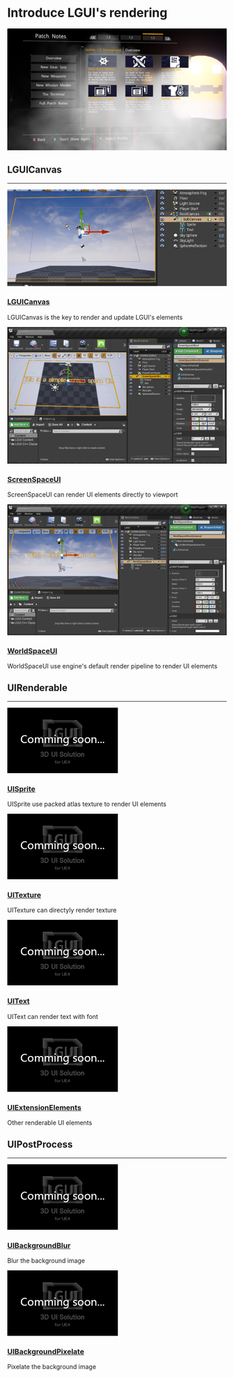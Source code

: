 # Introduce LGUI's rendering
![](icon.png)



## LGUICanvas
<hr>
<div class="frontpage">

<div class="frontpage-section">
<a href="LGUICanvas/index.md"><img src="LGUICanvas/12.png"></a>
<h3><a href="LGUICanvas/index.md">LGUICanvas</a></h3>
<p>LGUICanvas is the key to render and update LGUI's elements</p>
</div>

<div class="frontpage-section">
<a href="ScreenSpaceUI/index.md"><img src="ScreenSpaceUI/2.png"></a>
<h3><a href="ScreenSpaceUI/index.md">ScreenSpaceUI</a></h3>
<p>ScreenSpaceUI can render UI elements directly to viewport</p>
</div>

<div class="frontpage-section">
<a href="WorldSpaceUI/index.md"><img src="WorldSpaceUI/2.png"></a>
<h3><a href="WorldSpaceUI/index.md">WorldSpaceUI</a></h3>
<p>WorldSpaceUI use engine's default render pipeline to render UI elements</p>
</div>

</div>



## UIRenderable
<hr>
<div class="frontpage">

<div class="frontpage-section">
<a href="UISprite/index.md"><img src="../../missing.png"></a>
<h3><a href="UISprite/index.md">UISprite</a></h3>
<p>UISprite use packed atlas texture to render UI elements</p>
</div>

<div class="frontpage-section">
<a href="UITexture/index.md"><img src="../../missing.png"></a>
<h3><a href="UITexture/index.md">UITexture</a></h3>
<p>UITexture can directyly render texture</p>
</div>

<div class="frontpage-section">
<a href="UIText/index.md"><img src="../../missing.png"></a>
<h3><a href="UIText/index.md">UIText</a></h3>
<p>UIText can render text with font</p>
</div>

<div class="frontpage-section">
<a href="UIExtensionElements/index.md"><img src="../../missing.png"></a>
<h3><a href="UIExtensionElements/index.md">UIExtensionElements</a></h3>
<p>Other renderable UI elements</p>
</div>

</div>



## UIPostProcess
<hr>
<div class="frontpage">

<div class="frontpage-section">
<a href="UIBackgroundBlur/index.md"><img src="../../missing.png"></a>
<h3><a href="UIBackgroundBlur/index.md">UIBackgroundBlur</a></h3>
<p>Blur the background image</p>
</div>

<div class="frontpage-section">
<a href="UIBackgroundPixelate/index.md"><img src="../../missing.png"></a>
<h3><a href="UIBackgroundPixelate/index.md">UIBackgroundPixelate</a></h3>
<p>Pixelate the background image</p>
</div>

</div>